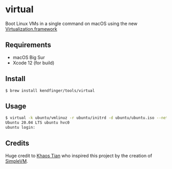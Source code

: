 # virtual

Boot Linux VMs in a single command on macOS using the new [Virtualization.framework](https://developer.apple.com/documentation/virtualization)

## Requirements

- macOS Big Sur
- Xcode 12 (for build)

## Install

```
$ brew install kendfinger/tools/virtual
```

## Usage

```bash
$ virtual -k ubuntu/vmlinuz -r ubuntu/initrd -d ubuntu/ubuntu.iso --network
Ubuntu 20.04 LTS ubuntu hvc0
ubuntu login:
```

## Credits

Huge credit to [Khaos Tian](https://github.com/KhaosT) who inspired this project by the creation of [SimpleVM](https://github.com/KhaosT/SimpleVM).
